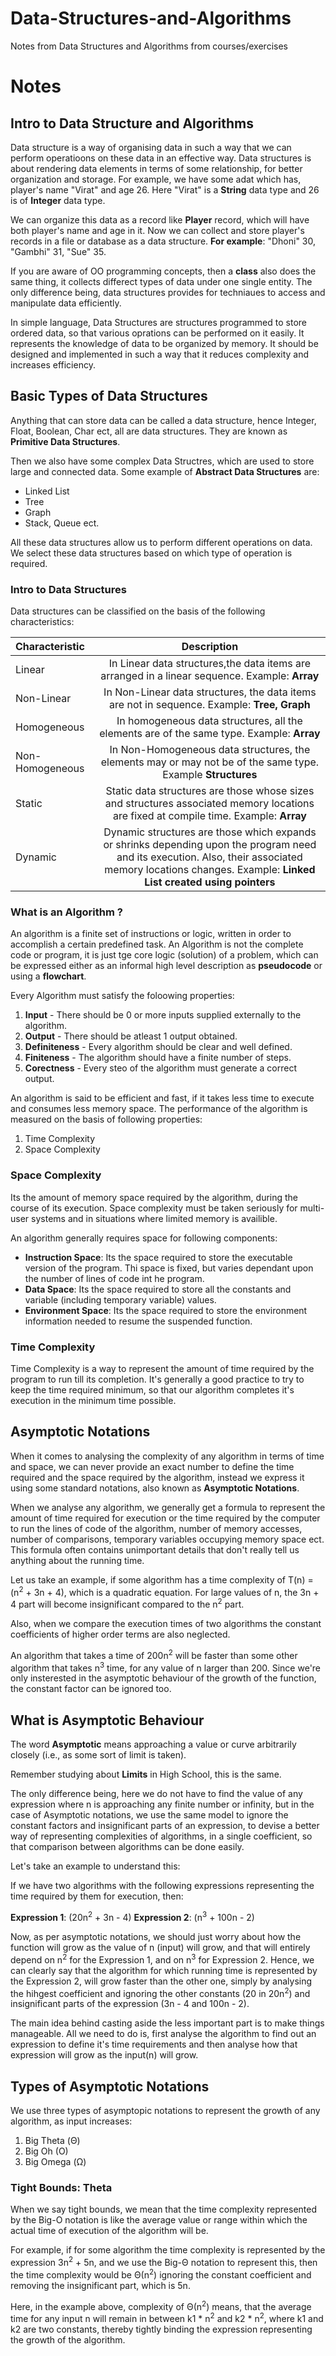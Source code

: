 # Data-Structures-and-Algorithms
Notes from Data Structures and Algorithms from courses/exercises

# Notes

## Intro to Data Structure and Algorithms

Data structure is a way of organising data in such a way that we can perform operatioons on these data in an effective way. Data structures is about rendering data elements in terms of some relationship, for better organization and storage. For example, we have some adat which has, player's name "Virat" and age 26. Here "Virat" is a **String** data type and 26 is of **Integer** data type.

We can organize this data as a record like **Player** record, which will have both player's name and age in it. Now we can collect and store player's records in a file or database as a data structure. **For example**: "Dhoni" 30, "Gambhi" 31, "Sue" 35.

If you are aware of OO programming concepts, then a **class** also does the same thing, it collects differect types of data under one single entity. The only difference being, data structures provides for techniaues to access and manipulate data efficiently. 

In simple language, Data Structures are structures programmed to store ordered data, so that various oprations can be performed on it easily. It represents the knowledge of data to be organized by memory. It should be designed and implemented in such a way that it reduces complexity and increases efficiency.

## Basic Types of Data Structures

Anything that can store data can be called a data structure, hence Integer, Float, Boolean, Char ect, all are data structures. They are known as **Primitive Data Structures**.

Then we also have some complex Data Structres, which are used to store large and connected data. Some example of **Abstract Data Structures** are:
- Linked List
- Tree
- Graph
- Stack, Queue ect.

All these data structures allow us to perform different operations on data. We select these data structures based on which type of operation is required.

### Intro to Data Structures

Data structures can be classified on the basis of the following characteristics:

| Characteristic  | Description |
| :---            | :----:      |
| Linear          | In Linear data structures,the data items are arranged in a linear sequence. Example: **Array** |
| Non-Linear      | In Non-Linear data structures, the data items are not in sequence. Example: **Tree, Graph** |
| Homogeneous     | In homogeneous data structures, all the elements are of the same type. Example: **Array** |
| Non-Homogeneous | In Non-Homogeneous data structures, the elements may or may not be of the same type. Example **Structures** |
| Static          | Static data structures are those whose sizes and structures associated memory locations are fixed at compile time. Example: **Array** |
| Dynamic         | Dynamic structures are those which expands or shrinks depending upon the program need and its execution. Also, their associated memory locations changes. Example: **Linked List created using pointers** |


### What is an Algorithm ?

An algorithm is a finite set of instructions or logic, written in order to accomplish a certain predefined task. An Algorithm is not the complete code or program, it is just tge core logic (solution) of a problem, which can be expressed either as an informal high level description as **pseudocode** or using a **flowchart**.

Every Algorithm must satisfy the foloowing properties:

1. **Input** - There should be 0 or more inputs supplied externally to the algorithm.
2. **Output** - There should be atleast 1 output obtained.
3. **Definiteness** - Every algorithm should be clear and well defined.
4. **Finiteness** - The algorithm should have a finite number of steps. 
5. **Corectness** - Every steo of the algorithm must generate a correct output. 

An algorithm is said to be efficient and fast, if it takes less time to execute and consumes less memory space. The performance of the algorithm is measured on the basis of following properties:

1. Time Complexity
2. Space Complexity

### Space Complexity

Its the amount of memory space required by the algorithm, during the course of its execution. Space complexity must be taken seriously for multi-user systems and in situations where limited memory is availible. 

An algorithm generally requires space for following components:
- **Instruction Space**: Its the space required to store the executable version of the program. Thi space is fixed, but varies dependant upon the number of lines of code int he program. 
- **Data Space**: Its the space required to store all the constants and variable (including temporary variable) values.
- **Environment Space**: Its the space required to store the environment information needed to resume the suspended function.

### Time Complexity

Time Complexity is a way to represent the amount of time required by the program to run till its completion. It's generally a good practice to try to keep the time required minimum, so that our algorithm completes it's execution in the minimum time possible.

## Asymptotic Notations

When it comes to analysing the complexity of any algorithm in terms of time and space, we can never provide an exact number to define the time required and the space required by the algorithm, instead we express it using some standard notations, also known as **Asymptotic Notations**.

When we analyse any algorithm, we generally get a formula to represent the amount of time required for execution or the time required by the computer to run the lines of code of the algorithm, number of memory accesses, number of comparisons, temporary variables occupying memory space ect. This formula often contains unimportant details that don't really tell us anything about the running time. 

Let us take an example, if some algorithm has a time complexity of T(n) = (n<sup>2</sup> + 3n + 4), which is a quadratic equation. For large values of n, the 3n + 4 part will become insignificant compared to the n<sup>2</sup> part. 

Also, when we compare the execution times of two algorithms the constant coefficients of higher order terms are also neglected.

An algorithm that takes a time of 200n<sup>2</sup> will be faster than some other algorithm that takes n<sup>3</sup> time, for any value of n larger than 200. Since we're only insterested in the asymptotic behaviour of the growth of the function, the constant factor can be ignored too. 

## What is Asymptotic Behaviour

The word **Asymptotic** means approaching a value or curve arbitrarily closely (i.e., as some sort of limit is taken).

Remember studying about **Limits** in High School, this is the same. 

The only difference being, here we do not have to find the value of any expression where n is approaching any finite number or infinity, but in the case of Asymptotic notations, we use the same model to ignore the constant factors and insignificant parts of an expression, to devise a better way of representing complexities of algorithms, in a single coefficient, so that comparison between algorithms can be done easily. 

Let's take an example to understand this:

If we have two algorithms with the following expressions representing the time required by them for execution, then:

**Expression 1**: (20n<sup>2</sup> + 3n - 4)
**Expression 2**: (n<sup>3</sup> + 100n - 2)

Now, as per asymptotic notations, we should just worry about how the function will grow as the value of n (input) will grow, and that will entirely depend on n<sup>2</sup> for the Expression 1, and on n<sup>3</sup> for Expression 2. Hence, we can clearly say that the algorithm for which running time is represented by the Expression 2, will grow faster than the other one, simply by analysing the hihgest coefficient and ignoring the other constants (20 in 20n<sup>2</sup>) and insignificant parts of the expression (3n - 4 and 100n - 2).

The main idea behind casting aside the less important part is to make things manageable. All we need to do is, first analyse the algorithm to find out an expression to define it's time requirements and then analyse how that expression will grow as the input(n) will grow.

## Types of Asymptotic Notations

We use three types of asymptopic notations to represent the growth of any algorithm, as input increases:

1) Big Theta (Θ)
2) Big Oh (O)
3) Big Omega (Ω)

### Tight Bounds: Theta 

When we say tight bounds, we mean that the time complexity represented by the Big-O notation is like the average value or range within which the actual time of execution of the algorithm will be. 

For example, if for some algorithm the time complexity is represented by the expression 3n<sup>2</sup> + 5n, and we use the Big-Θ notation to represent this, then the time complexity would be Θ(n<sup>2</sup>) ignoring the constant coefficient and removing the insignificant part, which is 5n. 

Here, in the example above, complexity of Θ(n<sup>2</sup>) means, that the average time for any input n will remain in between k1 * n<sup>2</sup> and k2 * n<sup>2</sup>, where k1 and k2 are two constants, thereby tightly binding the expression representing the growth of the algorithm. 
